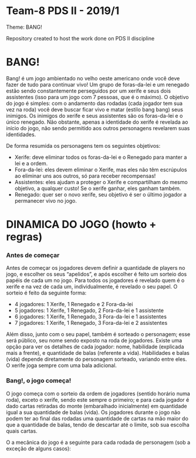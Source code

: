 # Team-8 PDS II - 2019/1

Theme: BANG!

Repository created to host the work done on PDS II discipline

# BANG!

Bang! é um jogo ambientado no velho oeste americano onde você deve fazer de tudo para continuar vivo! Um grupo de foras-da-lei e um renegado estão sendo constantemente perseguidos por um xerife e seus dois assistentes (isso para um jogo com 7 pessoas, que é o máximo). O objetivo do jogo é simples: com o andamento das rodadas (cada jogador tem sua vez na roda) você deve buscar ficar vivo e matar (estilo bang bang) seus inimigos. Os inimigos do xerife e seus assistentes são os foras-da-lei e o único renegado. Não obstante, apenas a identidade do xerife é revelada ao início do jogo, não sendo permitido aos outros personagens revelarem suas identidades.

De forma resumida os personagens tem os seguintes objetivos:

* Xerife: deve eliminar todos os foras-da-lei e o Renegado para manter a lei e a ordem.
* Fora-da-lei: eles devem eliminar o Xerife, mas eles não têm escrúpulos ao eliminar uns aos outros, só para receber recompensas!
* Assistentes: eles ajudam a proteger o Xerife e compartilham do mesmo objetivo, a qualquer custo! Se o xerife ganhar, eles ganham também.
* Renegado: quer ser o novo xerife, seu objetivo é ser o último jogador a permanecer vivo no jogo.

# DINAMICA DO JOGO (howto + regras)

### Antes de começar

Antes de começar os jogadores devem definir a quantidade de players no jogo, e escolher os seus “apelidos”, e após escolher é feito um sorteio dos papéis de cada um no jogo. Para todos os jogadores é revelado quem é o xerife e na vez de cada um, individualmente, é revelado o seu papel. O sorteio é feito da seguinte forma:

* 4 jogadores: 1 Xerife, 1 Renegado e 2 Fora-da-lei
* 5 jogadores: 1 Xerife, 1 Renegado, 2 Fora-da-lei e 1 assistente
* 6 jogadores: 1 Xerife, 1 Renegado, 3 Fora-da-lei e 1 assistentes
* 7 jogadores: 1 Xerife, 1 Renegado, 3 Fora-da-lei e 2 assistentes

Além disso, junto com o seu papel, também é sorteado o personagem; esse será público, seu nome sendo exposto na roda de jogadores. Existe uma opção para ver os detalhes de cada jogador: nome, habilidade (explicada mais a frente), e quantidade de balas (referente a vida). Habilidades e balas (vida) depende diretamente do personagem sorteado, variando entre eles. O xerife joga sempre com uma bala adicional.

### Bang!, o jogo começa!

O jogo começa com o sorteio da ordem de jogadores (sentido horário numa roda), exceto o xerife, sendo este sempre o primeiro; e para cada jogador é dado cartas retiradas do monte (embaralhado inicialmente) em quantidade igual a sua quantidade de balas (vida). Os jogadores durante o jogo não podem ter ao final das rodadas uma quantidade de cartas na mão maior do que a quantidade de balas, tendo de descartar até o limite, sob sua escolha quais cartas.

O a mecânica do jogo é a seguinte para cada rodada de personagem (sob a exceção de alguns casos):
